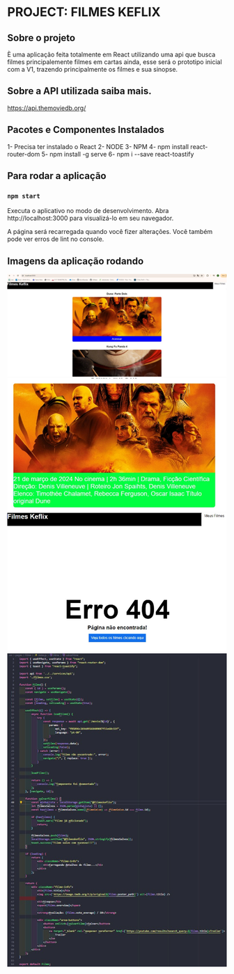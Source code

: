 # PROJECT: FILMES KEFLIX

## Sobre o projeto
È uma aplicação feita totalmente em React
utilizando uma api que busca filmes principalemente filmes em cartas 
ainda, esse será o prototipo inicial com a V1, trazendo principalmente os 
filmes e sua sinopse.

## Sobre a API utilizada saiba mais.
https://api.themoviedb.org/

## Pacotes e Componentes Instalados
 
1- Precisa ter instalado o React
2- NODE
3- NPM
4- npm install react-router-dom
5- npm install -g serve
6- npm i --save react-toastify

## Para rodar a aplicação
### `npm start`

Executa o aplicativo no modo de desenvolvimento.
Abra http://localhost:3000 para visualizá-lo em seu navegador.

A página será recarregada quando você fizer alterações.
Você também pode ver erros de lint no console.

## Imagens da aplicação rodando

![Imagem da Home](public/imagem/home.jpeg)
![Imagem sobre as caracteristicas do filme](public/imagem/sobre.jpeg)
![Imagem de quando o filme esta com algum erro ao traser sua sinopse](public/imagem/paginadeerro.jpeg)
![Imagem de um pedaço do codigo](public/imagem/partedocodigo.jpeg)